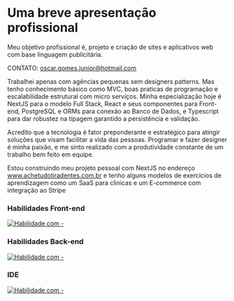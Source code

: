 # Uma breve apresentação profissional

Meu objetivo profissional é, projeto e criação de sites e aplicativos web com base linguagem publicitária.

CONTATO: oscar.gomes.junior@hotmail.com

Trabalhei apenas com agências pequenas sem designers patterns. Mas tenho conhecimento básico como MVC, boas praticas de programação e escalabilidade estrutural com micro serviços. Minha especialização hoje é NextJS para o modelo Full Stack, React e seus componentes para Front-end, PostgreSQL e ORMs para conexão ao Banco de Dados, e Typescript para dar robustez na tipagem garantido a persistência e validação.

Acredito que a tecnologia é fator preponderante e estratégico para atingir soluções que visam facilitar a vida das pessoas. Programar e fazer designer é minha paixão, e me sinto realizado com a produtividade constante de um trabalho bem feito em equipe.

Estou construindo meu projeto pessoal com NextJS no endereço www.achetudotiradentes.com.br e tenho alguns modelos de exercícios de aprendizagem como um SaaS para clinicas e um E-commerce com integração ao Stripe

### Habilidades Front-end

[![Habilidade com - ](https://skillicons.dev/icons?i=js,ts,react,tailwind,html,css,svg,figma,ai,ps)](https://www.achetudotiradentes.com.br)

### Habilidades Back-end

[![Habilidade com - ](https://skillicons.dev/icons?i=nodejs,nextjs,postgres,mysql,aws,netlify,vercel)](https://www.achetudotiradentes.com.br)

### IDE

[![Habilidade com - ](https://skillicons.dev/icons?i=vscode)](https://www.achetudotiradentes.com.br)
